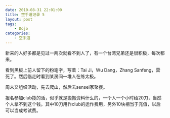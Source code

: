```yaml
---
date: 2010-08-31 22:01:00
title: 空手道记录 5
layout: post
tags:
    - Dojo
categories:
    - 空手道
---
```

<!--more-->

新来的人好多都是见过一两次就看不到人了，有一个台湾兄弟还是很积极，每次都来。

看到黑板上前人留下的粉笔字，写着：Tai Ji，Wu Dang，Zhang Sanfeng，雷死了。然后临走时看到某房间一堆人在练太极。

周末又组织活动，先去爬山，然后去sensei家聚餐。

报名参加club揽的活，似乎就是搬搬资料什么的，一个人一个小时给20刀，当然个人拿不到这个钱。其中10刀用作club的运作费用，另外10块相当于充值，以后可以当成考试费。